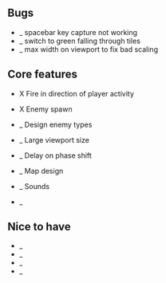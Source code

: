 ## Bugs
* _ spacebar key capture not working
* _ switch to green falling through tiles
* _ max width on viewport to fix bad scaling

## Core features
* X Fire in direction of player activity
* X Enemy spawn

* _ Design enemy types
* _ Large viewport size
* _ Delay on phase shift
* _ Map design
* _ Sounds
* _


## Nice to have
* _
* _
* _
* _
